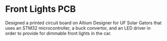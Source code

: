 # Front Lights PCB
Designed a printed circuit board on Altium Designer for UF Solar Gators that uses an STM32 microcontroller, a buck convertor, and an LED driver in order to provide for dimmable front lights in the car.
